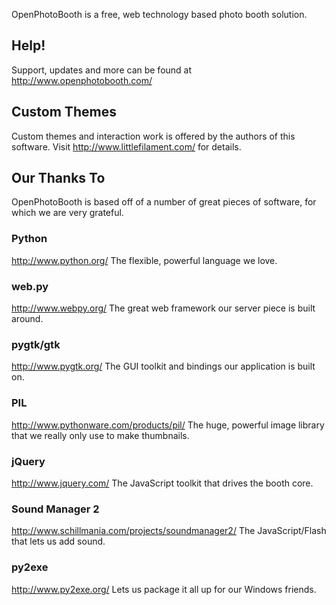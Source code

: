 OpenPhotoBooth is a free, web technology based photo booth solution.

## Help!

Support, updates and more can be found at <http://www.openphotobooth.com/>

## Custom Themes

Custom themes and interaction work is offered by the authors of this software.
Visit <http://www.littlefilament.com/> for details.

## Our Thanks To

OpenPhotoBooth is based off of a number of great pieces of software, for which
we are very grateful.

### Python
<http://www.python.org/>
The flexible, powerful language we love.

### web.py
<http://www.webpy.org/>
The great web framework our server piece is built around.

### pygtk/gtk
<http://www.pygtk.org/>
The GUI toolkit and bindings our application is built on.

### PIL
<http://www.pythonware.com/products/pil/>
The huge, powerful image library that we really only use to make thumbnails.

### jQuery
<http://www.jquery.com/>
The JavaScript toolkit that drives the booth core.

### Sound Manager 2
<http://www.schillmania.com/projects/soundmanager2/>
The JavaScript/Flash that lets us add sound.

### py2exe
<http://www.py2exe.org/>
Lets us package it all up for our Windows friends.